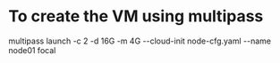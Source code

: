 # To create the VM using multipass

multipass launch -c 2 -d 16G -m 4G --cloud-init node-cfg.yaml --name node01 focal